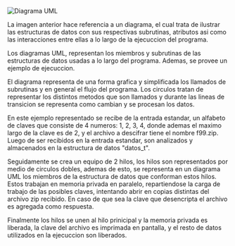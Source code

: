 ![Diagrama UML](/desing/img/diagram.png)

La imagen anterior hace referencia a un diagrama, el cual trata de ilustrar las estructuras de datos con sus respectivas subrutinas, atributos asi como las interacciones entre ellas a lo largo de la ejecuccion del programa. 

Los diagramas UML, representan los miembros y subrutinas de las estructuras de datos usadas a lo largo del programa. Ademas, se provee un ejemplo de ejecuccion.

El diagrama representa de una forma grafica y simplificada los llamados de subrutinas y en general el flujo del programa. Los circulos tratan de representar los distintos metodos que son llamados y durante las lineas de transicion se representa como cambian y se procesan los datos.

En este ejemplo representado se recibe de la entrada estandar, un alfabeto de claves que consiste de 4 numeros: 1, 2, 3, 4, donde ademas el maximo largo de la clave es de 2, y el archivo a descifrar tiene el nombre f99.zip. Luego de ser recibidos en la entrada estandar, son analizados y almacenados en la estructura de datos "datos_t".

Seguidamente se crea un equipo de 2 hilos, los hilos son representados por medio de circulos dobles, ademas de esto, se representa en un diagrama UML los miembros de la estructura de datos que conforman estos hilos. Estos trabajan en memoria privada en paralelo, repartiendose la carga de trabajo de las posibles claves, intentando abrir en copias distintas del archivo zip recibido. En caso de que sea la clave que desencripta el archivo es agregada como respuesta.

Finalmente los hilos se unen al hilo prinicipal y la memoria privada es liberada, la clave del archivo es imprimada en pantalla, y el resto de datos utilizados en la ejecuccion son liberados.
